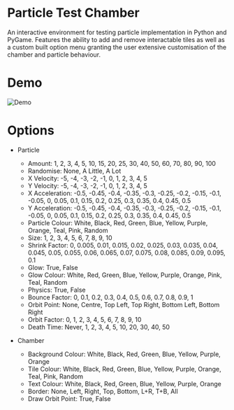 # Particle Test Chamber
An interactive environment for testing particle implementation in Python and PyGame. Features the ability to add and remove interactable tiles as well as a custom built option menu granting the user extensive customisation of the chamber and particle behaviour.

# Demo
![Demo](demo/demo.gif)

# Options
* Particle
    * Amount: 1, 2, 3, 4, 5, 10, 15, 20, 25, 30, 40, 50, 60, 70, 80, 90, 100
    * Randomise: None, A Little, A Lot
    * X Velocity: -5, -4, -3, -2, -1, 0, 1, 2, 3, 4, 5
    * Y Velocity: -5, -4, -3, -2, -1, 0, 1, 2, 3, 4, 5
    * X Acceleration: -0.5, -0.45, -0.4, -0.35, -0.3, -0.25, -0.2, -0.15, -0.1, -0.05, 0, 0.05, 0.1, 0.15, 0.2, 0.25, 
        0.3, 0.35, 0.4, 0.45, 0.5
    * Y Acceleration: -0.5, -0.45, -0.4, -0.35, -0.3, -0.25, -0.2, -0.15, -0.1, -0.05, 0, 0.05, 0.1, 0.15, 0.2, 0.25, 
        0.3, 0.35, 0.4, 0.45, 0.5
    * Particle Colour: White, Black, Red, Green, Blue, Yellow, Purple, Orange, Teal, Pink, Random
    * Size: 1, 2, 3, 4, 5, 6, 7, 8, 9, 10
    * Shrink Factor: 0, 0.005, 0.01, 0.015, 0.02, 0.025, 0.03, 0.035, 0.04, 0.045, 0.05, 0.055, 0.06, 0.065, 0.07, 
        0.075, 0.08, 0.085, 0.09, 0.095, 0.1
    * Glow: True, False
    * Glow Colour: White, Red, Green, Blue, Yellow, Purple, Orange, Pink, Teal, Random
    * Physics: True, False
    * Bounce Factor: 0, 0.1, 0.2, 0.3, 0.4, 0.5, 0.6, 0.7, 0.8, 0.9, 1
    * Orbit Point: None, Centre, Top Left, Top Right, Bottom Left, Bottom Right
    * Orbit Factor: 0, 1, 2, 3, 4, 5, 6, 7, 8, 9, 10
    * Death Time: Never, 1, 2, 3, 4, 5, 10, 20, 30, 40, 50

* Chamber
    * Background Colour: White, Black, Red, Green, Blue, Yellow, Purple, Orange
    * Tile Colour: White, Black, Red, Green, Blue, Yellow, Purple, Orange, Teal, Pink, Random
    * Text Colour: White, Black, Red, Green, Blue, Yellow, Purple, Orange
    * Border: None, Left, Right, Top, Bottom, L+R, T+B, All
    * Draw Orbit Point: True, False
